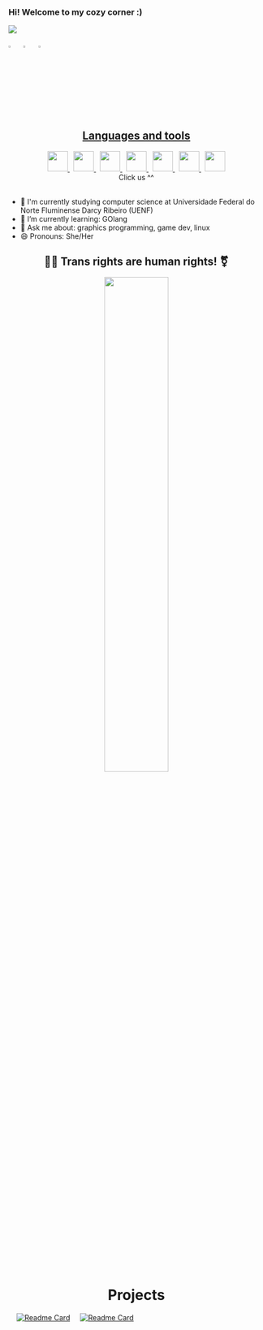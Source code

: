 
### Hi! Welcome to my cozy corner :)
![](https://komarev.com/ghpvc/?username=MintzyG&label=Profile%20Visits&color=blue&style=for-the-badge)

[<img src="https://upload.wikimedia.org/wikipedia/commons/8/83/Steam_icon_logo.svg" width="3.5%"/>](https://steamcommunity.com/id/MintzyG/) &nbsp; [<img src="https://img.icons8.com/color/48/000000/linkedin.png" width="3.5%"/>](https://www.linkedin.com/in/eric-hoffmann-269132241/) &nbsp; <a href="mailto:ericbraga2000@gmail.com"> <img src="https://img.icons8.com/fluent/48/000000/gmail.png" width="3.5%"/>
  
<h2 align="center">
Languages and tools
</h2>
<div align="center">
<a href="https://learn.microsoft.com/en-us/cpp/cpp/?view=msvc-170">
  <img height="40" src="https://raw.githubusercontent.com/abrahamcalf/programming-languages-logos/30a0ecf99188be99a3c75a00efb5be61eca9c382/src/cpp/cpp.svg">
</a> &nbsp;
<a href="https://learn.microsoft.com/en-us/dotnet/csharp/">  
  <img height="40" src="https://github.com/abrahamcalf/programming-languages-logos/blob/master/src/csharp/csharp.svg"> 
</a> &nbsp;
<a href="https://go.dev/doc/">
  <img height="40" src="https://i.imgur.com/FDP8PtQ.png">
</a> &nbsp;
<a href="https://neovim.io/">
  <img height="40" src="https://static-00.iconduck.com/assets.00/apps-neovim-icon-512x512-w4ecv3uh.png"> 
</a> &nbsp; 
<a href="https://git-scm.com/">
  <img height="40" src="https://git-scm.com/images/logos/downloads/Git-Icon-1788C.png"> 
</a> &nbsp; 
<a href="https://www.kernel.org/">
  <img height="40" src="https://imagepng.org/wp-content/uploads/2017/06/pinguim-linux-tux-2-871x1024.png"> 
</a> &nbsp; 
<a href="https://nixos.org/">
  <img height="40" src="https://camo.githubusercontent.com/8c73ac68e6db84a5c58eef328946ba571a92829b3baaa155b7ca5b3521388cc9/68747470733a2f2f692e696d6775722e636f6d2f367146436c41312e706e67"> 
</a>
</div>
<div align="center">
Click us ^^
</div>
<br>
  
- 🔭 I'm currently studying computer science at Universidade Federal do Norte Fluminense Darcy Ribeiro (UENF)
- 🌱 I’m currently learning: GOlang 
- 💬 Ask me about: graphics programming, game dev, linux
- 😄 Pronouns: She/Her

<h2 align="center">  
🏳️‍⚧️ Trans rights are human rights! ⚧️
</h2>
  
<div align="center">
<a href="https://github.com/anuraghazra/github-readme-stats">
  <img width="50%" align="center" src="https://github-readme-stats.vercel.app/api?username=MintzyG&show_icons=true&theme=midnight-purple&include_all_commits=true&count_private=true">
</a>
</div>

<h1 align="center">Projects</h1>

&nbsp; &nbsp; [![Readme Card](https://github-readme-stats.vercel.app/api/pin/?username=MintzyG&repo=lets-learn&show_owner=true&theme=midnight-purple)](https://github.com/MintzyG/Lets-Learn) &nbsp; &nbsp; [![Readme Card](https://github-readme-stats.vercel.app/api/pin/?username=MintzyG&repo=babbdi-modding&show_owner=true&theme=midnight-purple)](https://github.com/MintzyG/babbdi-modding)

  
